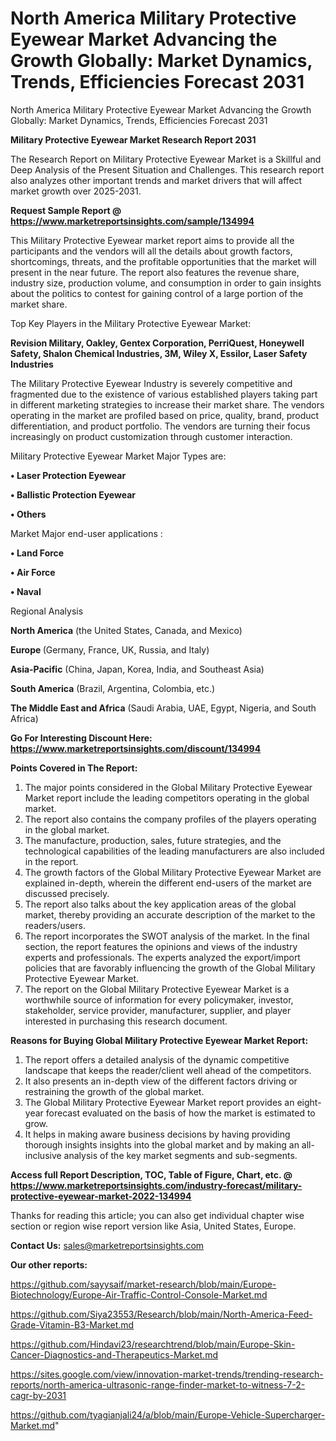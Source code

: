 # North America Military Protective Eyewear Market Advancing the Growth Globally: Market Dynamics, Trends, Efficiencies Forecast 2031
North America Military Protective Eyewear Market Advancing the Growth Globally: Market Dynamics, Trends, Efficiencies Forecast 2031

<strong>Military Protective Eyewear Market Research Report 2031</strong>

The Research Report on Military Protective Eyewear Market is a Skillful and Deep Analysis of the Present Situation and Challenges. This research report also analyzes other important trends and market drivers that will affect market growth over 2025-2031.

<strong>Request Sample Report @ <a href=https://www.marketreportsinsights.com/sample/134994>https://www.marketreportsinsights.com/sample/134994</a></strong>

This Military Protective Eyewear market report aims to provide all the participants and the vendors will all the details about growth factors, shortcomings, threats, and the profitable opportunities that the market will present in the near future. The report also features the revenue share, industry size, production volume, and consumption in order to gain insights about the politics to contest for gaining control of a large portion of the market share.

Top Key Players in the Military Protective Eyewear Market:

<strong>Revision Military, Oakley, Gentex Corporation, PerriQuest, Honeywell Safety, Shalon Chemical Industries, 3M, Wiley X, Essilor, Laser Safety Industries</strong>

The Military Protective Eyewear Industry is severely competitive and fragmented due to the existence of various established players taking part in different marketing strategies to increase their market share. The vendors operating in the market are profiled based on price, quality, brand, product differentiation, and product portfolio. The vendors are turning their focus increasingly on product customization through customer interaction.

Military Protective Eyewear Market Major Types are:

<strong>• Laser Protection Eyewear

• Ballistic Protection Eyewear

• Others</strong>

Market Major end-user applications :

<strong>• Land Force

• Air Force

• Naval</strong>

Regional Analysis

</u><strong><b>North America</b></strong> (the United States, Canada, and Mexico)

<strong><b>Europe </b></strong>(Germany, France, UK, Russia, and Italy)

<strong><b>Asia-Pacific</b></strong> (China, Japan, Korea, India, and Southeast Asia)

<strong><b>South America</b></strong> (Brazil, Argentina, Colombia, etc.)

<strong><b>The Middle East and Africa</b></strong> (Saudi Arabia, UAE, Egypt, Nigeria, and South Africa)

<strong>Go For Interesting Discount Here: <a href=https://www.marketreportsinsights.com/discount/134994>https://www.marketreportsinsights.com/discount/134994</a></strong>

<strong>Points Covered in The Report:</strong>
<ol>
  <li>The major points considered in the Global Military Protective Eyewear Market report include the leading competitors operating in the global market.</li>
  <li>The report also contains the company profiles of the players operating in the global market.</li>
  <li>The manufacture, production, sales, future strategies, and the technological capabilities of the leading manufacturers are also included in the report.</li>
  <li>The growth factors of the Global Military Protective Eyewear Market are explained in-depth, wherein the different end-users of the market are discussed precisely.</li>
  <li>The report also talks about the key application areas of the global market, thereby providing an accurate description of the market to the readers/users.</li>
  <li>The report incorporates the SWOT analysis of the market. In the final section, the report features the opinions and views of the industry experts and professionals. The experts analyzed the export/import policies that are favorably influencing the growth of the Global Military Protective Eyewear Market.</li>
  <li>The report on the Global Military Protective Eyewear Market is a worthwhile source of information for every policymaker, investor, stakeholder, service provider, manufacturer, supplier, and player interested in purchasing this research document.</li>
</ol>
<strong>Reasons for Buying Global Military Protective Eyewear Market Report:</strong>

<ol>
  <li>The report offers a detailed analysis of the dynamic competitive landscape that keeps the reader/client well ahead of the competitors.</li>
  <li>It also presents an in-depth view of the different factors driving or restraining the growth of the global market.</li>
  <li>The Global Military Protective Eyewear Market report provides an eight-year forecast evaluated on the basis of how the market is estimated to grow.</li>
  <li>It helps in making aware business decisions by having providing thorough insights insights into the global market and by making an all-inclusive analysis of the key market segments and sub-segments.</li>
</ol>
<strong>Access full Report Description, TOC, Table of Figure, Chart, etc. @ <a href=https://www.marketreportsinsights.com/industry-forecast/military-protective-eyewear-market-2022-134994>https://www.marketreportsinsights.com/industry-forecast/military-protective-eyewear-market-2022-134994</a></strong>


Thanks for reading this article; you can also get individual chapter wise section or region wise report version like Asia, United States, Europe.

<strong>Contact Us:</strong>
sales@marketreportsinsights.com

<strong>Our other reports:</strong>

<a href=https://github.com/sayysaif/market-research/blob/main/Europe-Biotechnology/Europe-Air-Traffic-Control-Console-Market.md>https://github.com/sayysaif/market-research/blob/main/Europe-Biotechnology/Europe-Air-Traffic-Control-Console-Market.md</a>

<a href=https://github.com/Siya23553/Research/blob/main/North-America-Feed-Grade-Vitamin-B3-Market.md>https://github.com/Siya23553/Research/blob/main/North-America-Feed-Grade-Vitamin-B3-Market.md</a>

<a href=https://github.com/Hindavi23/researchtrend/blob/main/Europe-Skin-Cancer-Diagnostics-and-Therapeutics-Market.md>https://github.com/Hindavi23/researchtrend/blob/main/Europe-Skin-Cancer-Diagnostics-and-Therapeutics-Market.md</a>

<a href=https://sites.google.com/view/innovation-market-trends/trending-research-reports/north-america-ultrasonic-range-finder-market-to-witness-7-2-cagr-by-2031>https://sites.google.com/view/innovation-market-trends/trending-research-reports/north-america-ultrasonic-range-finder-market-to-witness-7-2-cagr-by-2031</a>

<a href=https://github.com/tyagianjali24/a/blob/main/Europe-Vehicle-Supercharger-Market.md>https://github.com/tyagianjali24/a/blob/main/Europe-Vehicle-Supercharger-Market.md</a>"
